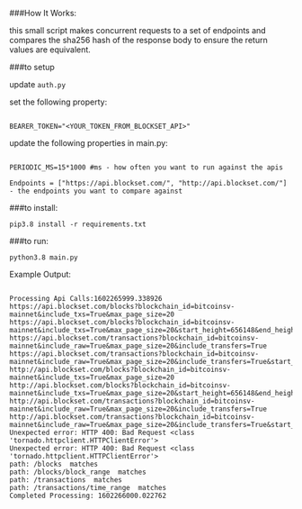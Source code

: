 ###How It Works:

this small script makes concurrent requests to a set of endpoints and compares the sha256 hash of the response body to ensure the return values are equivalent.


###to setup

update `auth.py`

set the following property:

```

BEARER_TOKEN="<YOUR_TOKEN_FROM_BLOCKSET_API>"

```

update the following properties in main.py:
```

PERIODIC_MS=15*1000 #ms - how often you want to run against the apis

Endpoints = ["https://api.blockset.com/", "http://api.blockset.com/"] - the endpoints you want to compare against

```

###to install:

`pip3.8 install -r requirements.txt`

###to run:

`python3.8 main.py`


Example Output:

```

Processing Api Calls:1602265999.338926
https://api.blockset.com/blocks?blockchain_id=bitcoinsv-mainnet&include_txs=True&max_page_size=20
https://api.blockset.com/blocks?blockchain_id=bitcoinsv-mainnet&include_txs=True&max_page_size=20&start_height=656148&end_height=656158
https://api.blockset.com/transactions?blockchain_id=bitcoinsv-mainnet&include_raw=True&max_page_size=20&include_transfers=True
https://api.blockset.com/transactions?blockchain_id=bitcoinsv-mainnet&include_raw=True&max_page_size=20&include_transfers=True&start_ts=1602179599&end_ts=1602265999
http://api.blockset.com/blocks?blockchain_id=bitcoinsv-mainnet&include_txs=True&max_page_size=20
http://api.blockset.com/blocks?blockchain_id=bitcoinsv-mainnet&include_txs=True&max_page_size=20&start_height=656148&end_height=656158
http://api.blockset.com/transactions?blockchain_id=bitcoinsv-mainnet&include_raw=True&max_page_size=20&include_transfers=True
http://api.blockset.com/transactions?blockchain_id=bitcoinsv-mainnet&include_raw=True&max_page_size=20&include_transfers=True&start_ts=1602179599&end_ts=1602265999
Unexpected error: HTTP 400: Bad Request <class 'tornado.httpclient.HTTPClientError'>
Unexpected error: HTTP 400: Bad Request <class 'tornado.httpclient.HTTPClientError'>
path: /blocks  matches
path: /blocks/block_range  matches
path: /transactions  matches
path: /transactions/time_range  matches
Completed Processing: 1602266000.022762


```


